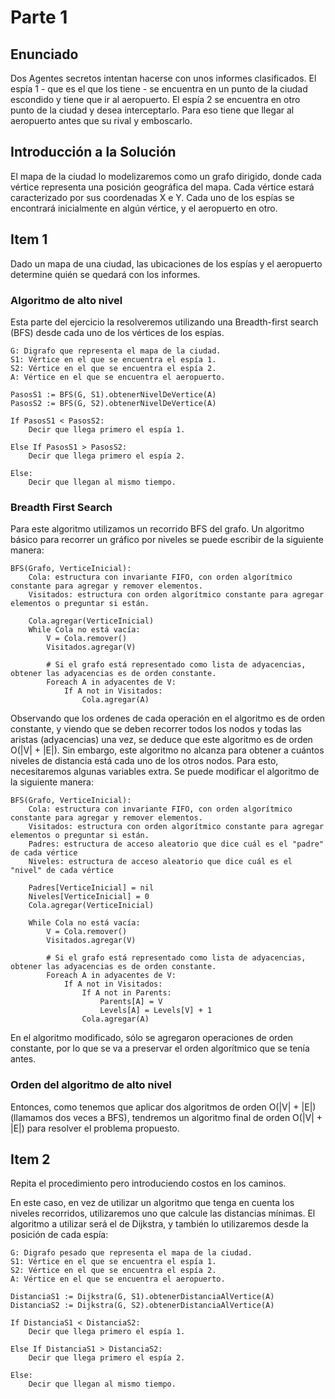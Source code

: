 # Parte 1

## Enunciado

Dos Agentes secretos intentan hacerse con unos informes clasificados. El espía 1 - que es el que los tiene - se encuentra en un punto de la ciudad escondido y tiene que ir al aeropuerto. El espía 2 se encuentra en otro punto de la ciudad y desea interceptarlo. Para eso tiene que llegar al aeropuerto antes que su rival y emboscarlo.

## Introducción a la Solución

El mapa de la ciudad lo modelizaremos como un grafo dirigido, donde cada vértice representa una posición geográfica del mapa. Cada vértice estará caracterizado por sus coordenadas X e Y. Cada uno de los espías se encontrará inicialmente en algún vértice, y el aeropuerto en otro.

## Item 1

Dado un mapa de una ciudad, las ubicaciones de los espías y el aeropuerto determine quién se quedará con los informes.

### Algoritmo de alto nivel

Esta parte del ejercicio la resolveremos utilizando una Breadth-first search (BFS) desde cada uno de los vértices de los espías. 

~~~{.python}
G: Digrafo que representa el mapa de la ciudad.
S1: Vértice en el que se encuentra el espía 1.
S2: Vértice en el que se encuentra el espía 2.
A: Vértice en el que se encuentra el aeropuerto.

PasosS1 := BFS(G, S1).obtenerNivelDeVertice(A)
PasosS2 := BFS(G, S2).obtenerNivelDeVertice(A)

If PasosS1 < PasosS2:
	Decir que llega primero el espía 1.

Else If PasosS1 > PasosS2:
	Decir que llega primero el espía 2.

Else:
	Decir que llegan al mismo tiempo.
~~~

### Breadth First Search

Para este algoritmo utilizamos un recorrido BFS del grafo.
Un algoritmo básico para recorrer un gráfico por niveles se puede escribir de la siguiente manera:

~~~{.python}
BFS(Grafo, VerticeInicial):
	Cola: estructura con invariante FIFO, con orden algorítmico constante para agregar y remover elementos.
	Visitados: estructura con orden algorítmico constante para agregar elementos o preguntar si están.

	Cola.agregar(VerticeInicial)
	While Cola no está vacía:
		V = Cola.remover()
		Visitados.agregar(V)

		# Si el grafo está representado como lista de adyacencias, obtener las adyacencias es de orden constante.
		Foreach A in adyacentes de V:
			If A not in Visitados:
				Cola.agregar(A)
~~~

Observando que los ordenes de cada operación en el algoritmo es de orden constante, y viendo que se deben recorrer todos los nodos y todas las aristas (adyacencias) una vez, se deduce que este algoritmo es de orden O(|V| + |E|). Sin embargo, este algoritmo no alcanza para obtener a cuántos niveles de distancia está cada uno de los otros nodos.
Para esto, necesitaremos algunas variables extra. Se puede modificar el algoritmo de la siguiente manera:

~~~{.python}
BFS(Grafo, VerticeInicial):
	Cola: estructura con invariante FIFO, con orden algorítmico constante para agregar y remover elementos.
	Visitados: estructura con orden algorítmico constante para agregar elementos o preguntar si están.
	Padres: estructura de acceso aleatorio que dice cuál es el "padre" de cada vértice
	Niveles: estructura de acceso aleatorio que dice cuál es el "nivel" de cada vértice

	Padres[VerticeInicial] = nil
	Niveles[VerticeInicial] = 0
	Cola.agregar(VerticeInicial)

	While Cola no está vacía:
		V = Cola.remover()
		Visitados.agregar(V)

		# Si el grafo está representado como lista de adyacencias, obtener las adyacencias es de orden constante.
		Foreach A in adyacentes de V:
			If A not in Visitados:
				If A not in Parents:
					Parents[A] = V
					Levels[A] = Levels[V] + 1
				Cola.agregar(A)
~~~

En el algoritmo modificado, sólo se agregaron operaciones de orden constante, por lo que se va a preservar el orden algorítmico que se tenía antes.

### Orden del algoritmo de alto nivel

Entonces, como tenemos que aplicar dos algoritmos de orden O(|V| + |E|) (llamamos dos veces a BFS), tendremos un algoritmo final de orden O(|V| + |E|) para resolver el problema propuesto.

## Item 2

Repita el procedimiento pero introduciendo costos en los caminos.

En este caso, en vez de utilizar un algoritmo que tenga en cuenta los niveles recorridos, utilizaremos uno que calcule las distancias mínimas.
El algoritmo a utilizar será el de Dijkstra, y también lo utilizaremos desde la posición de cada espía:

~~~{.python}
G: Digrafo pesado que representa el mapa de la ciudad.
S1: Vértice en el que se encuentra el espía 1.
S2: Vértice en el que se encuentra el espía 2.
A: Vértice en el que se encuentra el aeropuerto.

DistanciaS1 := Dijkstra(G, S1).obtenerDistanciaAlVertice(A)
DistanciaS2 := Dijkstra(G, S2).obtenerDistanciaAlVertice(A)

If DistanciaS1 < DistanciaS2:
	Decir que llega primero el espía 1.

Else If DistanciaS1 > DistanciaS2:
	Decir que llega primero el espía 2.

Else:
	Decir que llegan al mismo tiempo.
~~~

